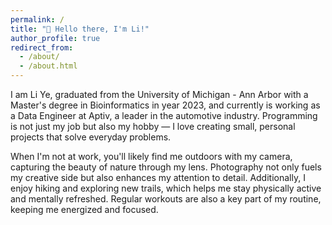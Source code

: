 ```yaml
---
permalink: /
title: "💖 Hello there, I'm Li!"
author_profile: true
redirect_from: 
  - /about/
  - /about.html
---
```


I am Li Ye, graduated from the University of Michigan - Ann Arbor with a Master's degree in Bioinformatics in year 2023, and currently is working as a Data Engineer at Aptiv, a leader in the automotive industry. Programming is not just my job but also my hobby — I love creating small, personal projects that solve everyday problems.

When I'm not at work, you'll likely find me outdoors with my camera, capturing the beauty of nature through my lens. Photography not only fuels my creative side but also enhances my attention to detail. Additionally, I enjoy hiking and exploring new trails, which helps me stay physically active and mentally refreshed. Regular workouts are also a key part of my routine, keeping me energized and focused.